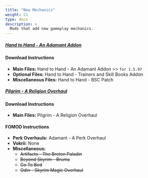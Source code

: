 ```yaml
---
title: "New Mechanics"
weight: 21
type: docs
description: >
  Mods that add new gameplay mechanics.
---
```


##### [Hand to Hand - An Adamant Addon](https://www.nexusmods.com/skyrimspecialedition/mods/59790?tab=files)

#### Download Instructions

- **Main Files:** Hand to Hand - An Adamant Addon >> `for 1.5.97`
- **Optional Files:** Hand to Hand - Trainers and Skill Books Addon
- **Miscellaneous Files:** Hand to Hand - BSC Patch

##### [Pilgrim - A Religion Overhaul](https://www.nexusmods.com/skyrimspecialedition/mods/54099?tab=files)

#### Download Instructions

- **Main Files:** Pilgrim - A Religion Overhaul

#### FOMOD Instructions

- **Perk Overhauls:** Adamant - A Perk Overhaul
- **Vokrii:** None
- **Miscellaneous:**
  - ~~Artifacts - The Breton Paladin~~
  - ~~Beyond Skyrim - Bruma~~
  - ~~Go To Bed~~
  - ~~Odin - Skyrim Magic Overhaul~~